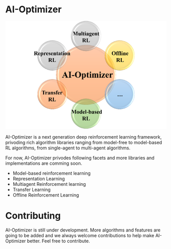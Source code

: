 # AI-Optimizer
![](./images/framework.png)

AI-Optimizer is a next generation deep reinforcement learning framework, privoding rich algorithm libraries ranging from model-free to model-based RL algorithms, from single-agent to multi-agent algorithms. 


For now, AI-Optimizer privodes following facets and more libraries and implementations are comming soon.
- Model-based reinforcement learning
- Representation Learning  
- Multiagent Reinforcement learning
- Transfer Learning
- Offline Reinforcement Learning

# Contributing
AI-Optimizer is still under development. More algorithms and features are going to be added and we always welcome contributions to help make AI-Optimizer better. Feel free to contribute.
